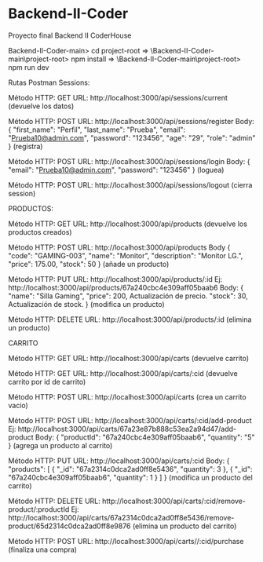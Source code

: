 # Backend-II-Coder
Proyecto final Backend II CoderHouse

Backend-II-Coder-main> cd project-root => \Backend-II-Coder-main\project-root> npm install  => \Backend-II-Coder-main\project-root> npm run dev

Rutas Postman
Sessions:

Método HTTP: GET
URL: http://localhost:3000/api/sessions/current
(devuelve los datos)

Método HTTP: POST
URL: http://localhost:3000/api/sessions/register
Body:
{
  "first_name": "Perfil",
  "last_name": "Prueba",
  "email": "Prueba10@admin.com",
  "password": "123456",
  "age": "29",
  "role": "admin"
}
(registra)

Método HTTP: POST
URL: http://localhost:3000/api/sessions/login
Body:
{
  "email": "Prueba10@admin.com",
  "password": "123456"
}
(loguea)

Método HTTP: POST
URL: http://localhost:3000/api/sessions/logout
(cierra session)

PRODUCTOS:

Método HTTP: GET
URL: http://localhost:3000/api/products
(devuelve los productos creados)

Método HTTP: POST
URL: http://localhost:3000/api/products
Body
{
  "code": "GAMING-003",
  "name": "Monitor",
  "description": "Monitor LG.",
  "price": 175.00,
  "stock": 50
}
(añade un producto)

Método HTTP: PUT
URL: http://localhost:3000/api/products/:id
Ej: http://localhost:3000/api/products/67a240cbc4e309aff05baab6
Body:
{
        "name": "Silla Gaming",
        "price": 200, Actualización de precio.
        "stock": 30, Actualización de stock.
 }
(modifica un producto)

Método HTTP: DELETE
URL: http://localhost:3000/api/products/:id
(elimina un producto)

CARRITO

Método HTTP: GET
URL: http://localhost:3000/api/carts
(devuelve carrito)

Método HTTP: GET
URL: http://localhost:3000/api/carts/:cid
(devuelve carrito por id de carrito)

Método HTTP: POST
URL: http://localhost:3000/api/carts
(crea un carrito vacio)

Método HTTP: POST
URL: http://localhost:3000/api/carts/:cid/add-product
Ej: http://localhost:3000/api/carts/67a23e87b888c53ea2a94d47/add-product
Body:
{
  "productId": "67a240cbc4e309aff05baab6",
  "quantity": "5"
}
(agrega un producto al carrito)

Método HTTP: PUT
URL: http://localhost:3000/api/carts/:cid
Body:
{
    "products": [
        { 
            "_id": "67a2314c0dca2ad0ff8e5436",
            "quantity": 3
        },
        { 
            "_id": "67a240cbc4e309aff05baab6",
            "quantity": 1
        }
    ]
}
(modifica un producto del carrito)

Método HTTP: DELETE
URL: http://localhost:3000/api/carts/:cid/remove-product/:productId
Ej: http://localhost:3000/api/carts/67a2314c0dca2ad0ff8e5436/remove-product/65d2314c0dca2ad0ff8e9876
(elimina un producto del carrito)

Método HTTP: POST
URL: http://localhost:3000/api/carts//:cid/purchase
(finaliza una compra)
